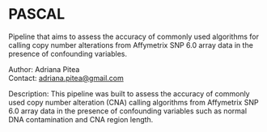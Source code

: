 # PASCAL
Pipeline that aims to assess the accuracy of commonly used algorithms for calling copy number alterations from Affymetrix SNP 6.0 array data in the presence of confounding variables.

Author: Adriana Pitea \
Contact: <adriana.pitea@gmail.com>


Description: This pipeline was built to assess the accuracy of commonly used copy number alteration (CNA) calling algorithms from Affymetrix SNP 6.0 array data in the presence of confounding variables such as normal DNA contamination and CNA region length.
